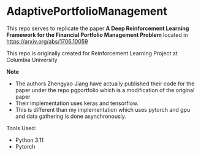 # AdaptivePortfolioManagement
This repo serves to replicate the paper __A Deep Reinforcement Learning Framework for the Financial Portfolio Management Problem__
located in https://arxiv.org/abs/1706.10059

This repo is originally created for Reinforcement Learning Project at Columbia University

__Note__
- The authors Zhengyao Jiang have actually published their code for the paper under the repo pgportfolio which is a modification of the original paper
- Their implementation uses keras and tensorflow.
- This is different than my implementation which uses pytorch and gpu and data gathering is done asynchronously.  

Tools Used:
- Python 3.11
- Pytorch
